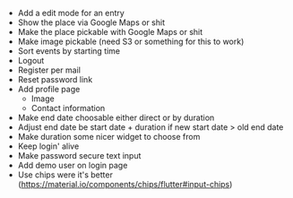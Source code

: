  - Add a edit mode for an entry
 - Show the place via Google Maps or shit
 - Make the place pickable with Google Maps or shit
 - Make image pickable (need S3 or something for this to work)
 - Sort events by starting time
 - Logout
 - Register per mail
 - Reset password link
 - Add profile page
   - Image
   - Contact information
 - Make end date choosable either direct or by duration
 - Adjust end date be start date + duration if new start date > old end date
 - Make duration some nicer widget to choose from
 - Keep login' alive
 - Make password secure text input
 - Add demo user on login page
 - Use chips were it's better (https://material.io/components/chips/flutter#input-chips)